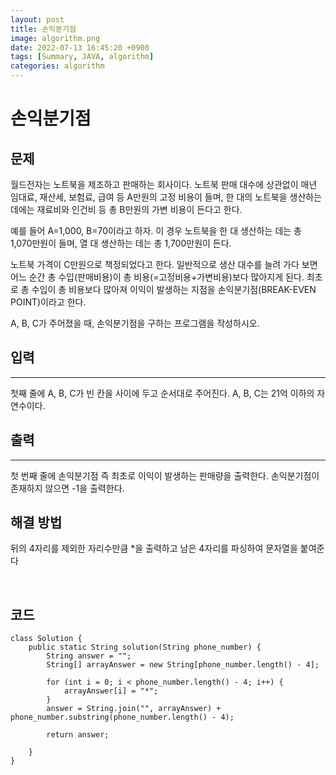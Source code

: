 ```yaml
---
layout: post
title: 손익분기점
image: algorithm.png
date: 2022-07-13 16:45:20 +0900
tags: [Summary, JAVA, algorithm]
categories: algorithm
---
```


# 손익분기점

## 문제
월드전자는 노트북을 제조하고 판매하는 회사이다. 노트북 판매 대수에 상관없이 매년 임대료, 재산세, 보험료, 급여 등 A만원의 고정 비용이 들며, 한 대의 노트북을 생산하는 데에는 재료비와 인건비 등 총 B만원의 가변 비용이 든다고 한다.

예를 들어 A=1,000, B=70이라고 하자. 이 경우 노트북을 한 대 생산하는 데는 총 1,070만원이 들며, 열 대 생산하는 데는 총 1,700만원이 든다.

노트북 가격이 C만원으로 책정되었다고 한다. 일반적으로 생산 대수를 늘려 가다 보면 어느 순간 총 수입(판매비용)이 총 비용(=고정비용+가변비용)보다 많아지게 된다. 최초로 총 수입이 총 비용보다 많아져 이익이 발생하는 지점을 손익분기점(BREAK-EVEN POINT)이라고 한다.

A, B, C가 주어졌을 때, 손익분기점을 구하는 프로그램을 작성하시오.

## 입력
<hr>
첫째 줄에 A, B, C가 빈 칸을 사이에 두고 순서대로 주어진다. A, B, C는 21억 이하의 자연수이다.

<br>

## 출력
<hr>
첫 번째 줄에 손익분기점 즉 최초로 이익이 발생하는 판매량을 출력한다. 손익분기점이 존재하지 않으면 -1을 출력한다.

<br>

## 해결 방법
뒤의 4자리를 제외한 자리수만큼 *을 출력하고 남은 4자리를 파싱하여 문자열을 붙여준다

<br>

## 코드
```
class Solution {
    public static String solution(String phone_number) {
        String answer = "";
        String[] arrayAnswer = new String[phone_number.length() - 4];

        for (int i = 0; i < phone_number.length() - 4; i++) {
            arrayAnswer[i] = "*";
        }
        answer = String.join("", arrayAnswer) + phone_number.substring(phone_number.length() - 4);

        return answer;

    }
}
```